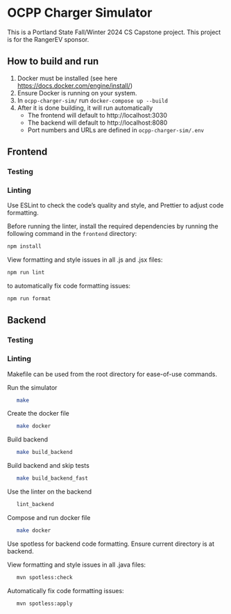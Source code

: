 # OCPP Charger Simulator

This is a Portland State Fall/Winter 2024 CS Capstone project.
This project is for the RangerEV sponsor.

## How to build and run

1. Docker must be installed (see here https://docs.docker.com/engine/install/)
2. Ensure Docker is running on your system.
3. In `ocpp-charger-sim/` run `docker-compose up --build`
4. After it is done building, it will run automatically
   - The frontend will default to http://localhost:3030
   - The backend will default to http://localhost:8080
   - Port numbers and URLs are defined in `ocpp-charger-sim/.env`

## Frontend

### Testing

### Linting

Use ESLint to check the code’s quality and style, and Prettier to adjust code formatting.

Before running the linter, install the required dependencies by running the following command in the `frontend` directory:

```bash
npm install
```

View formatting and style issues in all .js and .jsx files:

```bash
npm run lint
```

to automatically fix code formatting issues:

```bash
npm run format
```

## Backend

### Testing

### Linting

Makefile can be used from the root directory for ease-of-use commands.

Run the simulator

```bash
   make
```

Create the docker file

```bash
   make docker
```

Build backend

```bash
   make build_backend
```

Build backend and skip tests

```bash
   make build_backend_fast
```

Use the linter on the backend

```bash
   lint_backend
```

Compose and run docker file

```bash
   make docker
```

Use spotless for backend code formatting. Ensure current directory is at backend.

View formatting and style issues in all .java files:

```bash
   mvn spotless:check
```

Automatically fix code formatting issues:

```bash
   mvn spotless:apply
```
